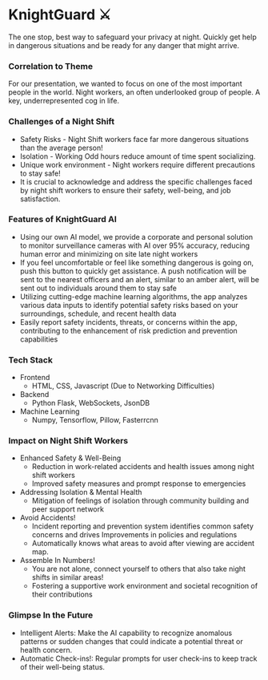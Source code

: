 # KnightGuard ⚔️
The one stop, best way to safeguard your privacy at night. Quickly get help in dangerous situations and be ready for any danger that might arrive.

### Correlation to Theme
For our presentation, we wanted to focus on one of the most important people in the world. Night workers, an often underlooked group of people. A key, underrepresented cog in life.

### Challenges of a Night Shift
- Safety Risks - Night Shift workers face far more dangerous situations than the average person!
- Isolation - Working Odd hours reduce amount of time spent socializing.
- Unique work environment - Night workers require different precautions to stay safe!
- It is crucial to acknowledge and address the specific challenges faced by night shift workers to ensure their safety, well-being, and job satisfaction.

### Features of KnightGuard AI
 - Using our own AI model, we provide a corporate and personal solution to monitor surveillance cameras with AI over 95% accuracy, reducing human error and minimizing on site late night workers
 - If you feel uncomfortable or feel like something dangerous is going on, push this button to quickly get assistance. A push notification will be sent to the nearest officers and an alert, similar to an amber alert, will be sent out to individuals around them to stay safe
 - Utilizing cutting-edge machine learning algorithms, the app analyzes various data inputs to identify potential safety risks based on your surroundings, schedule, and recent health data
 - Easily report safety incidents, threats, or concerns within the app, contributing to the enhancement of risk prediction and prevention capabilities

### Tech Stack
- Frontend
  - HTML, CSS, Javascript (Due to Networking Difficulties)
- Backend
  - Python Flask, WebSockets, JsonDB
- Machine Learning
  - Numpy, Tensorflow, Pillow, Fasterrcnn
 
### Impact on Night Shift Workers
- Enhanced Safety & Well-Being
  - Reduction in work-related accidents and health issues among night shift workers
  - Improved safety measures and prompt response to emergencies
- Addressing Isolation & Mental Health
  - Mitigation of feelings of isolation through community building and peer support network
- Avoid Accidents!
  - Incident reporting and prevention system identifies common safety concerns and drives Improvements in policies and regulations 
  - Automatically knows what areas to avoid after viewing are accident map.
- Assemble In Numbers!
  - You are not alone, connect yourself to others that also take night shifts in similar areas!
  - Fostering a supportive work environment and societal recognition of their contributions

### Glimpse In the Future
- Intelligent Alerts: Make the AI capability to recognize anomalous patterns or sudden changes that could indicate a potential threat or health concern.
- Automatic Check-ins!: Regular prompts for user check-ins to keep track of their well-being status.
